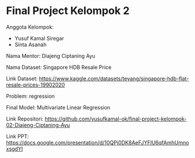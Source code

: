 # Final Project Kelompok 2
Anggota Kelompok:
- Yusuf Kamal Siregar
- Sinta Asanah 

Nama Mentor: Diajeng Ciptaning Ayu

Nama Dataset: Singapore HDB Resale Price

Link Dataset: https://www.kaggle.com/datasets/teyang/singapore-hdb-flat-resale-prices-19902020

Problem: regression 

Final Model: Multivariate Linear Regression 

Link Repositori: https://github.com/yusufkamal-ok/final-project-kelompok-02-Diajeng-Ciptaning-Ayu

Link PPT: https://docs.google.com/presentation/d/10QPj0DK8AeFJYFlU6qfAmhUmnoxsgdYI
